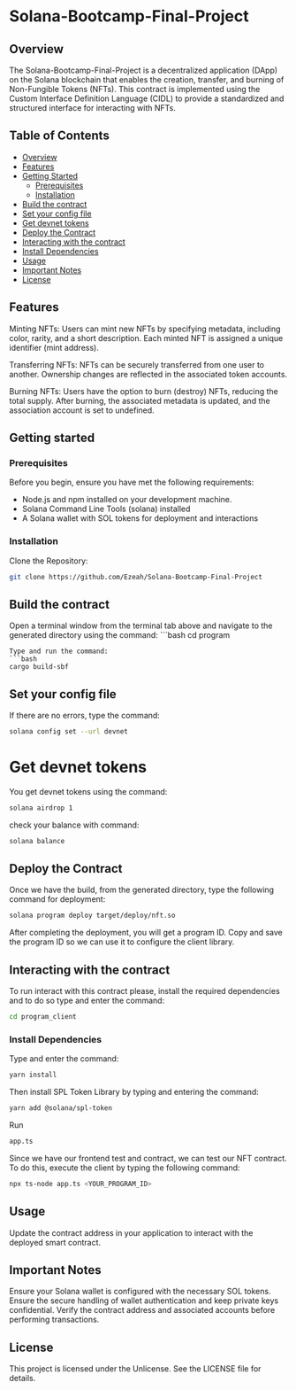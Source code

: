 # Solana-Bootcamp-Final-Project

## Overview
The Solana-Bootcamp-Final-Project is a decentralized application (DApp) on the Solana blockchain that enables the creation, transfer, and burning of Non-Fungible Tokens (NFTs). This contract is implemented using the Custom Interface Definition Language (CIDL) to provide a standardized and structured interface for interacting with NFTs.

## Table of Contents
- [Overview](#overview)
- [Features](#features)
- [Getting Started](#getting-started)
  - [Prerequisites](#prerequisites)
  - [Installation](#installation)
- [Build the contract](#build-the-contract)
- [Set your config file](#Set-your-config-file)
- [Get devnet tokens](#Get-devnet-tokens)
- [Deploy the Contract](#Deploy-the-Contract)
- [Interacting with the contract](#Interacting-with-the-contract)
- [Install Dependencies](#Install-Dependencies)
- [Usage](#Usage)
- [Important Notes](#ImportantNotes)
- [License](#License)

## Features
Minting NFTs: Users can mint new NFTs by specifying metadata, including color, rarity, and a short description. Each minted NFT is assigned a unique identifier (mint address).

Transferring NFTs: NFTs can be securely transferred from one user to another. Ownership changes are reflected in the associated token accounts.

Burning NFTs: Users have the option to burn (destroy) NFTs, reducing the total supply. After burning, the associated metadata is updated, and the association account is set to undefined.

## Getting started

### Prerequisites
Before you begin, ensure you have met the following requirements:
- Node.js and npm installed on your development machine.
- Solana Command Line Tools (solana) installed
- A Solana wallet with SOL tokens for deployment and interactions

### Installation
Clone the Repository:
```bash
git clone https://github.com/Ezeah/Solana-Bootcamp-Final-Project
```

## Build the contract
Open a terminal window from the terminal tab above and navigate to the generated directory using the command: ```bash
cd program
```
Type and run the command:
```bash
cargo build-sbf
```

## Set your config file
If there are no errors, type the command:
```bash
solana config set --url devnet
```

# Get devnet tokens
You get devnet tokens using the command:
```bash
solana airdrop 1
```
check your balance with command:
```bash
solana balance
```

## Deploy the Contract
Once we have the build, from the generated directory, type the following command for deployment: 
```bash
solana program deploy target/deploy/nft.so
``` 

After completing the deployment, you will get a program ID. 
Copy and save the program ID so we can use it to configure the client library.

## Interacting with the contract
To run interact with this contract please, install the required dependencies and to do so type and enter the command:
```bash
cd program_client
```

### Install Dependencies
Type and enter the command: 
```bash
yarn install
```
Then install SPL Token Library by typing and entering the command:
```bash
yarn add @solana/spl-token
```

Run
```bash
app.ts
```

Since we have our frontend test and contract, we can test our NFT contract. 
To do this, execute the client by typing the following command:
```bash
npx ts-node app.ts <YOUR_PROGRAM_ID>
```

## Usage
Update the contract address in your application to interact with the deployed smart contract.

## Important Notes
Ensure your Solana wallet is configured with the necessary SOL tokens.
Ensure the secure handling of wallet authentication and keep private keys confidential.
Verify the contract address and associated accounts before performing transactions.

## License
This project is licensed under the Unlicense. See the LICENSE file for details.